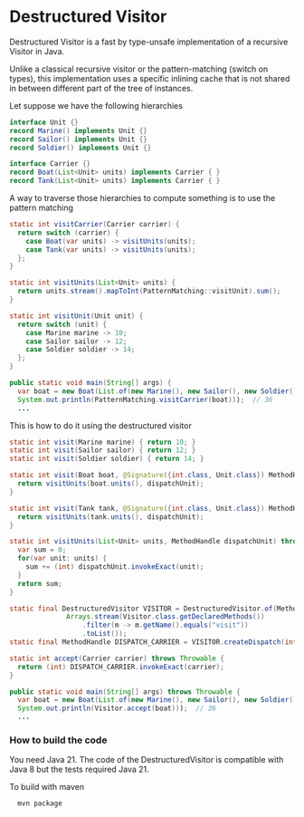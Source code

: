 # Destructured Visitor
Destructured Visitor is a fast by type-unsafe implementation of a recursive Visitor in Java.

Unlike a classical recursive visitor or the pattern-matching (switch on types), this implementation
uses a specific inlining cache that is not shared in between different part of the tree of instances.

Let suppose we have the following hierarchies
```java
interface Unit {}
record Marine() implements Unit {}
record Sailor() implements Unit {}
record Soldier() implements Unit {}

interface Carrier {}
record Boat(List<Unit> units) implements Carrier { }
record Tank(List<Unit> units) implements Carrier { }
```

A way to traverse those hierarchies to compute something is to use the pattern matching
```java
static int visitCarrier(Carrier carrier) {
  return switch (carrier) {
    case Boat(var units) -> visitUnits(units);
    case Tank(var units) -> visitUnits(units);
  };
}

static int visitUnits(List<Unit> units) {
  return units.stream().mapToInt(PatternMatching::visitUnit).sum();
}

static int visitUnit(Unit unit) {
  return switch (unit) {
    case Marine marine -> 10;
    case Sailor sailor -> 12;
    case Soldier soldier -> 14;
  };
}

public static void main(String[] args) {
  var boat = new Boat(List.of(new Marine(), new Sailor(), new Soldier()));
  System.out.println(PatternMatching.visitCarrier(boat)));  // 36
  ...    
```

This is how to do it using the destructured visitor
```java
static int visit(Marine marine) { return 10; }
static int visit(Sailor sailor) { return 12; }
static int visit(Soldier soldier) { return 14; }

static int visit(Boat boat, @Signature({int.class, Unit.class}) MethodHandle dispatchUnit) throws Throwable {
  return visitUnits(boat.units(), dispatchUnit);
}

static int visit(Tank tank, @Signature({int.class, Unit.class}) MethodHandle dispatchUnit) throws Throwable {
  return visitUnits(tank.units(), dispatchUnit);
}

static int visitUnits(List<Unit> units, MethodHandle dispatchUnit) throws Throwable {
  var sum = 0;
  for(var unit: units) {
    sum += (int) dispatchUnit.invokeExact(unit);
  }
  return sum;
}

static final DestructuredVisitor VISITOR = DestructuredVisitor.of(MethodHandles.lookup(),
              Arrays.stream(Visitor.class.getDeclaredMethods())
                  .filter(m -> m.getName().equals("visit"))
                  .toList());
static final MethodHandle DISPATCH_CARRIER = VISITOR.createDispatch(int.class, Carrier.class);

static int accept(Carrier carrier) throws Throwable {
  return (int) DISPATCH_CARRIER.invokeExact(carrier);
}

public static void main(String[] args) throws Throwable {
  var boat = new Boat(List.of(new Marine(), new Sailor(), new Soldier()));
  System.out.println(Visitor.accept(boat)));  // 36
  ...  
```


### How to build the code

You need Java 21. The code of the DestructuredVisitor is compatible with Java 8 but the tests required Java 21.

To build with maven
```
  mvn package
```
